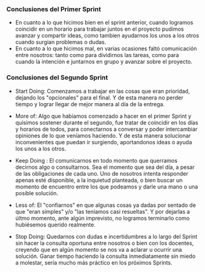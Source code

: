 ### Conclusiones del Primer Sprint 

+ En cuanto a lo que hicimos bien en el sprint anterior, cuando logramos coincidir en un horario para trabajar juntos en el proyecto pudimos avanzar y compartir ideas, como tambien ayudarnos los unos a los otros cuando surgian problemas o dudas. 
+ En cuanto a lo que hicimos mal, en varias ocasiones faltó comunicación entre nosotros: tanto como para dividirnos las tareas, como para cuando la intención e juntarnos en grupo y avanzar sobre el proyecto.  

### Conclusiones del Segundo Sprint 

+ Start Doing: Comenzamos a trabajar en las cosas que eran prioridad, dejando los "opcionales" para el final. Y de esta manera no perder tiempo y lograr llegar de mejor manera al día de la entrega.

+ More of: Algo que habíamos comenzado a hacer en el primer Sprint y quisimos sostener durante el segundo, fue tratar de coincidir en los días y horarios de todos, para conectarnos a conversar y poder intercambiar opiniones de lo que veníamos haciendo. Y de esta manera solucionar inconvenientes que puedan ir surgiendo, aportandonos ideas o ayuda los unos a los otros.

+ Keep Doing : El comunicarnos en todo momento que querramos decirnos algo o consultarnos. Sea el momento que sea del día, a pesar de las obligaciones de cada uno. Uno de nosotros intenta responder apenas esté disponible, a la inquietud planteada, o bien buscar un momento de encuentro entre los que podeamos y darle una mano o una posible solución.

+ Less of: El "confiarnos" en que algunas cosas ya dadas por sentado de que "eran simples" y/o "las teníamos casi resueltas". Y por dejarlas a últmo momento, ante algún imprevisto, no logramos terminarlo como hubiésemos querido realmente. 

+ Stop Doing: Quedarnos con dudas e incertidumbres a lo largo del Sprint sin hacer la consulta oportuna entre nosotros o bien con los docentes, creyendo que en algún momento se nos va a aclarar u ocurrir una solución. Ganar tiempo haciendo la consulta inmediatamente sin miedo a molestar, sería mucho más práctico en los próximos Sprints.


